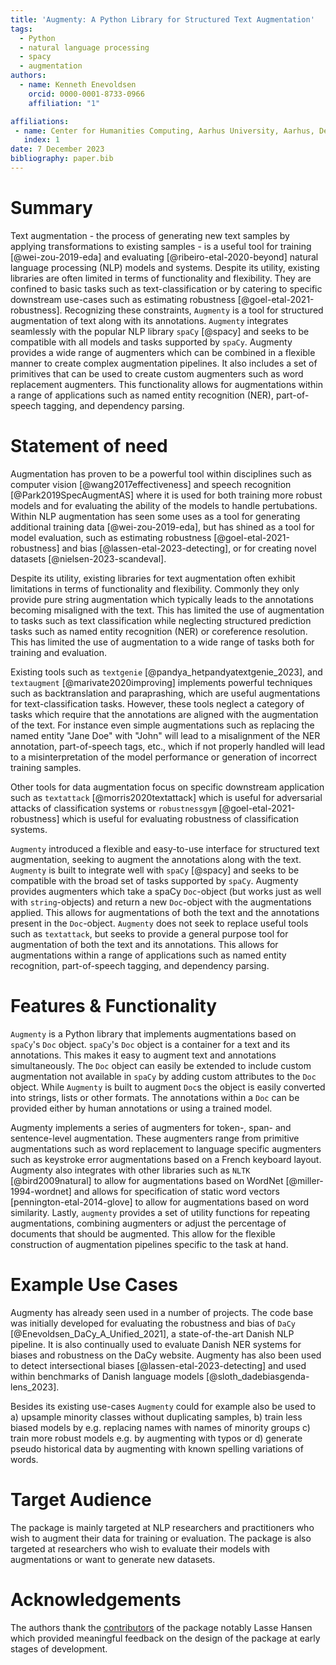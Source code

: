```yaml
---
title: 'Augmenty: A Python Library for Structured Text Augmentation'
tags:
  - Python
  - natural language processing
  - spacy
  - augmentation
authors:
  - name: Kenneth Enevoldsen
    orcid: 0000-0001-8733-0966
    affiliation: "1"

affiliations:
 - name: Center for Humanities Computing, Aarhus University, Aarhus, Denmark
   index: 1
date: 7 December 2023
bibliography: paper.bib
---
```


# Summary
Text augmentation - the process of generating new text samples by applying transformations to existing samples -  is a useful tool for training [@wei-zou-2019-eda] and evaluating [@ribeiro-etal-2020-beyond] natural language processing (NLP) models and systems. Despite its utility, existing libraries are often limited in terms of functionality and flexibility. They are confined to basic tasks such as text-classification or by catering to specific downstream use-cases such as estimating robustness [@goel-etal-2021-robustness]. Recognizing these constraints, `Augmenty` is a tool for structured augmentation of text along with its annotations. `Augmenty` integrates seamlessly with the popular NLP library `spaCy`  [@spacy] and seeks to be compatible with all models and tasks supported by `spaCy`. Augmenty provides a wide range of augmenters which can be combined in a flexible manner to create complex augmentation pipelines. It also includes a set of primitives that can be used to create custom augmenters such as word replacement augmenters. This functionality allows for augmentations within a range of applications such as named entity recognition (NER), part-of-speech tagging, and dependency parsing.

# Statement of need
<!-- augmentation is useful -->
Augmentation has proven to be a powerful tool within disciplines such as computer vision [@wang2017effectiveness] and speech recognition [@Park2019SpecAugmentAS] where it is used for both training more robust models and for evaluating the ability of the models to handle pertubations. Within NLP augmentation has seen some uses as a tool for generating additional training data [@wei-zou-2019-eda], but has shined as a tool for model evaluation, such as estimating robustness [@goel-etal-2021-robustness] and bias [@lassen-etal-2023-detecting], or for creating novel datasets [@nielsen-2023-scandeval]. 

Despite its utility, existing libraries for text augmentation often exhibit limitations in terms of functionality and flexibility. Commonly they only provide pure string augmentation which typically leads to the annotations becoming misaligned with the text. This has limited the use of augmentation to tasks such as text classification while neglecting structured prediction tasks such as named entity recognition (NER) or coreference resolution. This has limited the use of augmentation to a wide range of tasks both for training and evaluation.

<!-- limitation of existing methods -->
Existing tools such as `textgenie` [@pandya_hetpandyatextgenie_2023], and `textaugment` [@marivate2020improving] implements powerful techniques such as backtranslation and paraprashing, which are useful augmentations for text-classification tasks. However, these tools neglect a category of tasks which require that the annotations are aligned with the augmentation of the text. For instance even simple augmentations such as replacing the named entity "Jane Doe" with "John" will lead to a misalignment of the NER annotation, part-of-speech tags, etc., which if not properly handled will lead to a misinterpretation of the model performance or generation of incorrect training samples. 

Other tools for data augmentation focus on specific downstream application such as `textattack` [@morris2020textattack] which is useful for adversarial attacks of classification systems or `robustnessgym` [@goel-etal-2021-robustness] which is useful for evaluating robustness of classification systems. 


`Augmenty` introduced a flexible and easy-to-use interface for structured text augmentation, seeking to augment the annotations along with the text. `Augmenty` is built to integrate well with `spaCy` [@spacy] and seeks to be compatible with the broad set of tasks supported by `spaCy`. Augmenty provides augmenters which take a spaCy `Doc`-object (but works just as well with `string`-objects) and return a new `Doc`-object with the augmentations applied. This allows for augmentations of both the text and the annotations present in the `Doc`-object.
`Augmenty` does not seek to replace useful tools such as `textattack`, but seeks to provide a general purpose tool for augmentation of both the text and its annotations. This allows for augmentations within a range of applications such as named entity recognition, part-of-speech tagging, and dependency parsing.


# Features & Functionality

`Augmenty` is a Python library that implements augmentations based on `spaCy`'s `Doc` object. `spaCy`'s `Doc` object is a container for a text and its annotations. This makes it easy to augment text and annotations simultaneously. The `Doc` object can easily be extended to include custom augmentation not available in `spaCy` by adding custom attributes to the `Doc` object. While `Augmenty` is built to augment `Doc`s the object is easily converted into strings, lists or other formats. The annotations within a `Doc` can be provided either by human annotations or using a trained model.

Augmenty implements a series of augmenters for token-, span- and sentence-level augmentation. These augmenters range from primitive augmentations such as word replacement to language specific augmenters such as keystroke error augmentations based on a French keyboard layout. Augmenty also integrates with other libraries such as `NLTK` [@bird2009natural] to allow for augmentations based on WordNet [@miller-1994-wordnet] and allows for specification of static word vectors [pennington-etal-2014-glove] to allow for augmentations based on word similarity. Lastly, `augmenty` provides a set of utility functions for repeating augmentations, combining augmenters or adjust the percentage of documents that should be augmented. This allow for the flexible construction of augmentation pipelines specific to the task at hand.

# Example Use Cases

Augmenty has already seen used in a number of projects. The code base was initially developed for evaluating the robustness and bias of `DaCy` [@Enevoldsen_DaCy_A_Unified_2021], a state-of-the-art Danish NLP pipeline. It is also continually used to evaluate Danish NER systems for biases and robustness on the DaCy website.
Augmenty has also been used to detect intersectional biases [@lassen-etal-2023-detecting] and used within benchmarks of Danish language models [@sloth_dadebiasgenda-lens_2023].

Besides its existing use-cases `Augmenty` could for example also be used to a) upsample minority classes without duplicating samples, b) train less biased models by e.g. replacing names with names of minority groups c) train more robust models e.g. by augmenting with typos or d) generate pseudo historical data by augmenting with known spelling variations of words.


# Target Audience

The package is mainly targeted at NLP researchers and practitioners who wish to augment their data for training or evaluation. The package is also targeted at researchers who wish to evaluate their models with augmentations or want to generate new datasets.


# Acknowledgements
The authors thank the [contributors](https://github.com/KennethEnevoldsen/augmenty/graphs/contributors) of the package notably Lasse Hansen which provided meaningful feedback on the design of the package at early stages of development.